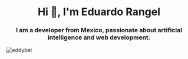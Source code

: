 <h1 align="center">Hi 👋, I'm Eduardo Rangel</h1>
<h3 align="center">I am a developer from Mexico, passionate about artificial intelligence and web development.</h3>

<p><img align="center" src="https://github-readme-streak-stats.herokuapp.com/?user=eddybel&" alt="eddybel" /></p>
